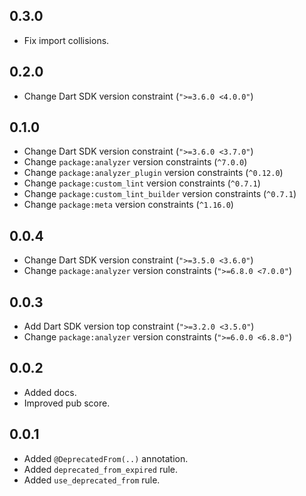 ## 0.3.0

- Fix import collisions.

## 0.2.0

- Change Dart SDK version constraint (`">=3.6.0 <4.0.0"`)

## 0.1.0

- Change Dart SDK version constraint (`">=3.6.0 <3.7.0"`)
- Change `package:analyzer` version constraints (`^7.0.0`)
- Change `package:analyzer_plugin` version constraints (`^0.12.0`)
- Change `package:custom_lint` version constraints (`^0.7.1`)
- Change `package:custom_lint_builder` version constraints (`^0.7.1`)
- Change `package:meta` version constraints (`^1.16.0`)

## 0.0.4

- Change Dart SDK version constraint (`">=3.5.0 <3.6.0"`)
- Change `package:analyzer` version constraints (`">=6.8.0 <7.0.0"`)

## 0.0.3

- Add Dart SDK version top constraint (`">=3.2.0 <3.5.0"`)
- Change `package:analyzer` version constraints (`">=6.0.0 <6.8.0"`)

## 0.0.2

- Added docs.
- Improved pub score.

## 0.0.1

- Added `@DeprecatedFrom(..)` annotation.
- Added `deprecated_from_expired` rule.
- Added `use_deprecated_from` rule.